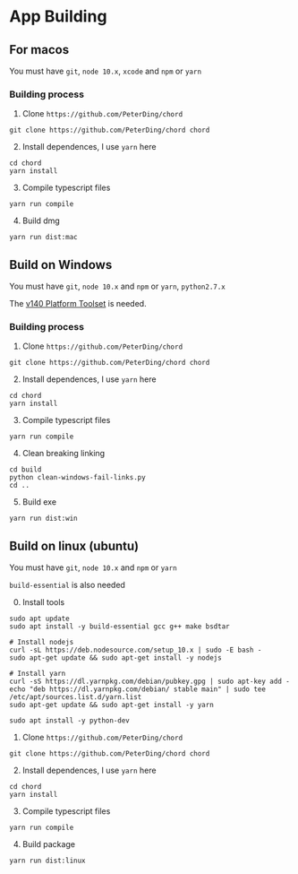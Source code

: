 # App Building

## For macos

You must have `git`, `node 10.x`, `xcode` and `npm` or `yarn`

### Building process

1. Clone `https://github.com/PeterDing/chord`

```shell
git clone https://github.com/PeterDing/chord chord
```

2. Install dependences, I use `yarn` here

```shell
cd chord
yarn install
```

3. Compile typescript files

```shell
yarn run compile
```

4. Build dmg

```shell
yarn run dist:mac
```

## Build on Windows

You must have `git`, `node 10.x` and `npm` or `yarn`, `python2.7.x`

The [v140 Platform Toolset](https://developercommunity.visualstudio.com/content/problem/48806/cant-find-v140-in-visual-studio-2017.html)
is needed.

### Building process

1. Clone `https://github.com/PeterDing/chord`

```shell
git clone https://github.com/PeterDing/chord chord
```

2. Install dependences, I use `yarn` here

```shell
cd chord
yarn install
```

3. Compile typescript files

```shell
yarn run compile
```

4. Clean breaking linking

```shell
cd build
python clean-windows-fail-links.py
cd ..
```

5. Build exe

```shell
yarn run dist:win
```

## Build on linux (ubuntu)

You must have `git`, `node 10.x` and `npm` or `yarn`

`build-essential` is also needed

0. Install tools

```shell
sudo apt update
sudo apt install -y build-essential gcc g++ make bsdtar

# Install nodejs
curl -sL https://deb.nodesource.com/setup_10.x | sudo -E bash -
sudo apt-get update && sudo apt-get install -y nodejs

# Install yarn
curl -sS https://dl.yarnpkg.com/debian/pubkey.gpg | sudo apt-key add -
echo "deb https://dl.yarnpkg.com/debian/ stable main" | sudo tee /etc/apt/sources.list.d/yarn.list
sudo apt-get update && sudo apt-get install -y yarn

sudo apt install -y python-dev
```

1. Clone `https://github.com/PeterDing/chord`

```shell
git clone https://github.com/PeterDing/chord chord
```

2. Install dependences, I use `yarn` here

```shell
cd chord
yarn install
```

3. Compile typescript files

```shell
yarn run compile
```

4. Build package

```shell
yarn run dist:linux
```
